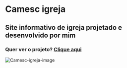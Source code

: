 # Camesc igreja
## Site informativo de igreja projetado e desenvolvido por mim
### Quer ver o projeto? <a href="https://eliasafecode.github.io/Camesc-igreja/index.html">Clique aqui</a>
![Camesc-igreja-image](https://github.com/user-attachments/assets/ca55d321-8228-40fb-9cbb-c67f99aff591)

